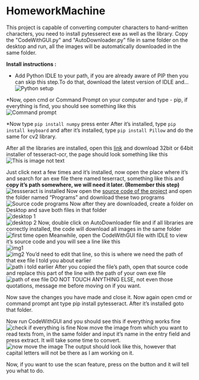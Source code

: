 # HomeworkMachine
This project is capable of converting computer characters to hand-written characters, you need to install pytesserect exe as well as the library.
Copy the "CodeWithGUI.py" and "AutoDownloader.py" file in same folder on the desktop and run, all the images will be automatically downloaded in the same folder.

**Install instructions :**

* Add Python IDLE to your path, if you are already aware of PIP then you can skip this   step.To do that, download the latest version of IDLE and…\
![Python setup](https://qphs.fs.quoracdn.net/main-qimg-00614a62293ad3dca4a92503ed4f5caa)

*Now, open cmd or Command Prompt on your computer and type - pip, if everything is find, you should see something like this\
![Command prompt](https://qphs.fs.quoracdn.net/main-qimg-aebda86ffaa2611323c3f61e9b2b87cf)

*Now type `pip install numpy` press enter
After it’s installed, type `pip install keyboard`
and after it’s installed, type `pip install Pillow`
and do the same for cv2 library.

After all the libraries are installed, open this [link](https://github.com/UB-Mannheim/tesseract/wiki)
and download 32bit or 64bit installer of tesseract-ocr, the page should look something like this\
![This is image not text](https://qphs.fs.quoracdn.net/main-qimg-c84fb522047f2d1b12f73e5d99ba50ba)

Just click next a few times and it’s installed, now open the place where it’s and search for an exe file there named teserract, something like this and **copy it’s path somewhere, we will need it later. (Remember this step)**\
![tessseract is installed](https://qphs.fs.quoracdn.net/main-qimg-baa69bf667ace72b4168ce2a4764bb8c)
Now open the [source code of the project](https://github.com/Ankit404butfound/HomeworkMachine)
and open the folder named “Programs” and download these two programs\
![Source code programs](https://qphs.fs.quoracdn.net/main-qimg-168da4e13e676f5ec2b02c622a23fe2a)
Now after they are downloaded, create a folder on Desktop and save both files in that folder\
![desktop 1](https://qphs.fs.quoracdn.net/main-qimg-c2c38726960f3c6da0811aee95b2861d)\
![desktop 2](https://qphs.fs.quoracdn.net/main-qimg-b37bbb223249b47ad994b7db2a900e6f)
Now, double click on AutoDownloader file and if all libraries are correctly installed, the code will download all images in the same folder\
![first time open](https://qphs.fs.quoracdn.net/main-qimg-772154e701e08706e1a3b3291070c7dd)
Meanwhile, open the CodeWithGUI file with IDLE to view it’s source code and you will see a line like this\
![img1](https://qphs.fs.quoracdn.net/main-qimg-437645103aa902c28cea753353a0c1de)\
![img2](https://qphs.fs.quoracdn.net/main-qimg-fa636461eef8e851406b3f4aadaa1a41)
You’d need to edit that line, so this is where we need the path of that exe file I told you about earlier\
![path i told earlier](https://qphs.fs.quoracdn.net/main-qimg-baa69bf667ace72b4168ce2a4764bb8c)
After you copied the file’s path, open that source code and replace this part of the line with the path of your own exe file\
![path of exe file](https://qphs.fs.quoracdn.net/main-qimg-8fb20c483fec85ac52549c6c4fd996de)
DO NOT TOUCH ANYTHING ELSE, not even those quotations, message me before moving on if you want.

Now save the changes you have made and close it. Now again open cmd or command prompt ant type pip install pytesseract. After it’s installed goto that folder.

Now run CodeWithGUI and you should see this if everything works fine\
![check if everything is fine](https://qphs.fs.quoracdn.net/main-qimg-56fdba17cd8d2a21683d448a708a0802)
Now move the image from which you want to read texts from, in the same folder and input it’s name in the entry field and press extract. It will take some time to convert.\
![now move the image](https://qphs.fs.quoracdn.net/main-qimg-b51643e3d8d6f02a875fb130d761a2b1)
The output should look like this, however that capital letters will not be there as I am working on it.

Now, if you want to use the scan feature, press on the button and it will tell you what to do.
